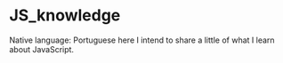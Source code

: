 # JS_knowledge
Native language: Portuguese
here I intend to share a little of what I learn about JavaScript.
